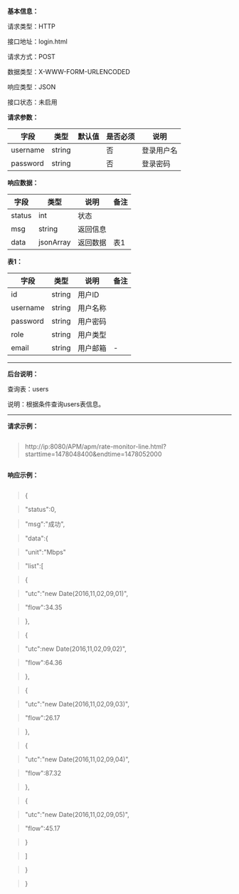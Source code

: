 **基本信息：**



请求类型：HTTP



接口地址：login.html



请求方式：POST



数据类型：X-WWW-FORM-URLENCODED



响应类型：JSON



接口状态：未启用



**请求参数：**



| **字段** | **类型** | **默认值** | **是否必须** | **说明** |
| --- | --- | --- | --- | --- |
| username | string | | 否 | 登录用户名 |
| password | string | | 否 | 登录密码 |



**响应数据：**



| **字段** | **类型** | **说明** | **备注** |
| --- | --- | --- | --- |
| status | int | 状态 | |
| msg | string | 返回信息 | |
| data | jsonArray | 返回数据 | 表1 |



**表1：**



| **字段** | **类型** | **说明** | **备注** |
| --- | --- | --- | --- |
| id | string | 用户ID | |
| username | string | 用户名称 | |
| password | string | 用户密码 | |
| role | string | 用户类型 | |
| email | string | 用户邮箱| - |



---



**后台说明：**



查询表：users



说明：根据条件查询users表信息。



---



**请求示例：**



> ```js

> http://ip:8080/APM/apm/rate-monitor-line.html?starttime=1478048400&endtime=1478052000

> ```



**响应示例：**



> ```js

> {

> "status":0,

> "msg":"成功",

> "data":{

> "unit":"Mbps"

> "list":[

> {

> "utc":"new Date(2016,11,02,09,01)",

> "flow":34.35

> },

> {

> "utc":new Date(2016,11,02,09,02)",

> "flow":64.36

> },

> {

> "utc":"new Date(2016,11,02,09,03)",

> "flow":26.17

> },

> {

> "utc":"new Date(2016,11,02,09,04)",

> "flow":87.32

> },

> {

> "utc":"new Date(2016,11,02,09,05)",

> "flow":45.17

> }

> ]

> }

> }

> ```




